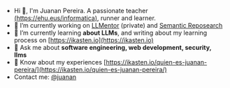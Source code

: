 
- Hi 👋, I'm Juanan Pereira. A passionate teacher [(https://ehu.eus/informatica)](https://www.ehu.eus/es/web/informatika-fakultatea), runner and learner.
- 🔭 I’m currently working on [LLMentor](https://github.com/juananpe/LLMentor-container) (private) and [Semantic Reposearch](https://semantic.ikasten.io)
- 📝 I’m currently learning **about LLMs**, and writing about my learning process on [https://ikasten.io](https://ikasten.io)
- 💬 Ask me about **software engineering, web development, security, llms**
- 📄 Know about my experiences [https://ikasten.io/quien-es-juanan-pereira/](https://ikasten.io/quien-es-juanan-pereira/)
- Contact me: [@juanan](https://twitter.com/juanan)

